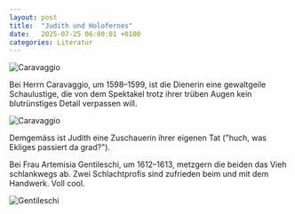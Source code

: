 ```yaml
---
layout: post
title:  "Judith und Holofernes"
date:   2025-07-25 06:00:01 +0100
categories: Literatur
---
```


![Caravaggio](https://upload.wikimedia.org/wikipedia/commons/9/9d/Judith_Beheading_Holofernes-Caravaggio_%28c.1598-9%29.jpg)

Bei Herrn Caravaggio, um 1598–1599, ist die Dienerin eine gewaltgeile Schaulustige, die von dem Spektakel trotz ihrer trüben Augen kein blutrünstiges Detail verpassen will.

![Caravaggio](https://images.fineartamerica.com/images/artworkimages/mediumlarge/2/judith-and-holofernes-detail-with-judith-and-old-servant-1599-caravaggio.jpg)

Demgemäss ist Judith eine Zuschauerin ihrer eigenen Tat ("huch, was Ekliges passiert da grad?").

Bei Frau Artemisia Gentileschi, um 1612–1613, metzgern die beiden das Vieh schlankwegs ab. Zwei Schlachtprofis sind zufrieden beim und mit dem Handwerk. Voll cool.

![Gentileschi](https://upload.wikimedia.org/wikipedia/commons/b/b0/GENTILESCHI_Judith.jpg)
